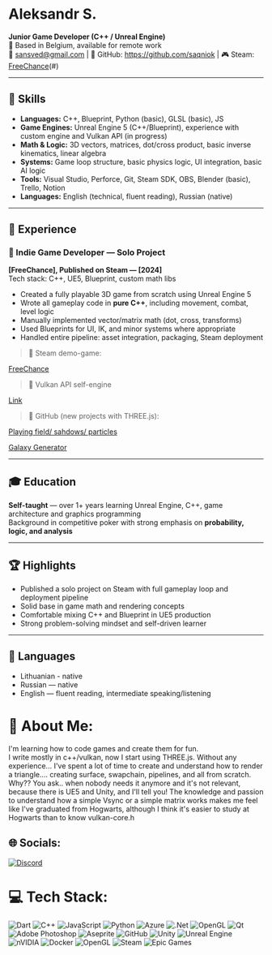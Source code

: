 # Aleksandr S.
**Junior Game Developer (C++ / Unreal Engine)**  
📍 Based in Belgium, available for remote work  
📧 sansved@gmail.com | 🔗 GitHub: https://github.com/saqniok | 🎮 Steam: [FreeChance](https://store.steampowered.com/app/3198140/FreeChance/)(#)

---

## 🔧 Skills

- **Languages:** C++, Blueprint, Python (basic), GLSL (basic), JS
- **Game Engines:** Unreal Engine 5 (C++/Blueprint), experience with custom engine and Vulkan API (in progress)
- **Math & Logic:** 3D vectors, matrices, dot/cross product, basic inverse kinematics, linear algebra
- **Systems:** Game loop structure, basic physics logic, UI integration, basic AI logic
- **Tools:** Visual Studio, Perforce, Git, Steam SDK, OBS, Blender (basic), Trello, Notion
- **Languages:** English (technical, fluent reading), Russian (native)

---

## 🧪 Experience

### 🔹 Indie Game Developer — Solo Project  
**[FreeChance], Published on Steam — [2024]**  
Tech stack: C++, UE5, Blueprint, custom math libs  
- Created a fully playable 3D game from scratch using Unreal Engine 5
- Wrote all gameplay code in **pure C++**, including movement, combat, level logic
- Manually implemented vector/matrix math (dot, cross, transforms)
- Used Blueprints for UI, IK, and minor systems where appropriate
- Handled entire pipeline: asset integration, packaging, Steam deployment

> 🔗 Steam demo-game:

 [FreeChance](https://store.steampowered.com/app/3198140/FreeChance/)
 
> 🚀 Vulkan API self-engine

[Link](https://github.com/saqniok/Vulkan2025-selflearn)

> 🔧 GitHub (new projects with THREE.js):

[Playing field/ sahdows/ particles](https://web-3d-portfolio-murex.vercel.app/)

[Galaxy Generator](https://galaxy-six-psi.vercel.app/)

---

## 🎓 Education

**Self-taught** — over 1+ years learning Unreal Engine, C++, game architecture and graphics programming  
Background in competitive poker with strong emphasis on **probability, logic, and analysis**

---

## 🏆 Highlights

- Published a solo project on Steam with full gameplay loop and deployment pipeline
- Solid base in game math and rendering concepts
- Comfortable mixing C++ and Blueprint in UE5 production
- Strong problem-solving mindset and self-driven learner

---

## 📌 Languages

- Lithuanian - native
- Russian — native  
- English — fluent reading, intermediate speaking/listening

# 💫 About Me:
I'm learning how to code games and create them for fun. <br>I write mostly in c++/vulkan, now I start using THREE.js. Without any experience... I've spent a lot of time to create and understand how to render a triangle.... creating surface, swapchain, pipelines, and all from scratch. Why?? You ask.. when nobody needs it anymore and it's not relevant, because there is UE5 and Unity, and I'll tell you! The knowledge and passion to understand how a simple Vsync or a simple matrix works makes me feel like I've graduated from Hogwarts, although I think it's easier to study at Hogwarts than to know vulkan-core.h<br>


## 🌐 Socials:
[![Discord](https://img.shields.io/badge/Discord-%237289DA.svg?logo=discord&logoColor=white)](https://discord.gg/free2c0ma) 

# 💻 Tech Stack:
![Dart](https://img.shields.io/badge/dart-%230175C2.svg?style=for-the-badge&logo=dart&logoColor=white) ![C++](https://img.shields.io/badge/c++-%2300599C.svg?style=for-the-badge&logo=c%2B%2B&logoColor=white) ![JavaScript](https://img.shields.io/badge/javascript-%23323330.svg?style=for-the-badge&logo=javascript&logoColor=%23F7DF1E) ![Python](https://img.shields.io/badge/python-3670A0?style=for-the-badge&logo=python&logoColor=ffdd54) ![Azure](https://img.shields.io/badge/azure-%230072C6.svg?style=for-the-badge&logo=microsoftazure&logoColor=white) ![.Net](https://img.shields.io/badge/.NET-5C2D91?style=for-the-badge&logo=.net&logoColor=white) ![OpenGL](https://img.shields.io/badge/OpenGL-%23FFFFFF.svg?style=for-the-badge&logo=opengl) ![Qt](https://img.shields.io/badge/Qt-%23217346.svg?style=for-the-badge&logo=Qt&logoColor=white) ![Adobe Photoshop](https://img.shields.io/badge/adobe%20photoshop-%2331A8FF.svg?style=for-the-badge&logo=adobe%20photoshop&logoColor=white) ![Aseprite](https://img.shields.io/badge/Aseprite-FFFFFF?style=for-the-badge&logo=Aseprite&logoColor=#7D929E) ![GitHub](https://img.shields.io/badge/github-%23121011.svg?style=for-the-badge&logo=github&logoColor=white) ![Unity](https://img.shields.io/badge/unity-%23000000.svg?style=for-the-badge&logo=unity&logoColor=white) ![Unreal Engine](https://img.shields.io/badge/unrealengine-%23313131.svg?style=for-the-badge&logo=unrealengine&logoColor=white) ![nVIDIA](https://img.shields.io/badge/nVIDIA-%2376B900.svg?style=for-the-badge&logo=nVIDIA&logoColor=white) ![Docker](https://img.shields.io/badge/docker-%230db7ed.svg?style=for-the-badge&logo=docker&logoColor=white) ![OpenGL](https://img.shields.io/badge/OpenGL-white?logo=OpenGL&style=for-the-badge) ![Steam](https://img.shields.io/badge/steam-%23000000.svg?style=for-the-badge&logo=steam&logoColor=white) ![Epic Games](https://img.shields.io/badge/epicgames-%23313131.svg?style=for-the-badge&logo=epicgames&logoColor=white)
